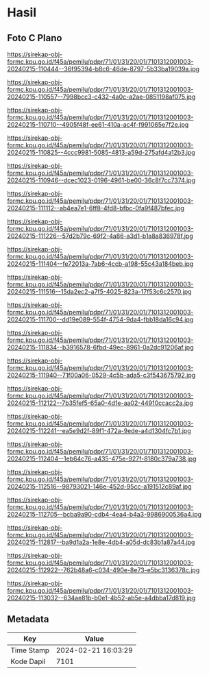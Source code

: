 # Hasil

## Foto C Plano

https://sirekap-obj-formc.kpu.go.id/f45a/pemilu/pdpr/71/01/31/20/01/7101312001003-20240215-110444--36f95394-b8c6-46de-8797-5b33ba19039a.jpg

https://sirekap-obj-formc.kpu.go.id/f45a/pemilu/pdpr/71/01/31/20/01/7101312001003-20240215-110557--7998bcc3-c432-4a0c-a2ae-0851198af075.jpg

https://sirekap-obj-formc.kpu.go.id/f45a/pemilu/pdpr/71/01/31/20/01/7101312001003-20240215-110710--4905f48f-ee61-410a-ac4f-f991065e7f2e.jpg

https://sirekap-obj-formc.kpu.go.id/f45a/pemilu/pdpr/71/01/31/20/01/7101312001003-20240215-110825--4ccc9981-5085-4813-a59d-275afd4a12b3.jpg

https://sirekap-obj-formc.kpu.go.id/f45a/pemilu/pdpr/71/01/31/20/01/7101312001003-20240215-110946--dcec1023-0196-4961-be00-36c8f7cc7374.jpg

https://sirekap-obj-formc.kpu.go.id/f45a/pemilu/pdpr/71/01/31/20/01/7101312001003-20240215-111112--ab4ea7e1-6ff8-4fd8-bfbc-0fa9f487bfec.jpg

https://sirekap-obj-formc.kpu.go.id/f45a/pemilu/pdpr/71/01/31/20/01/7101312001003-20240215-111226--57d2b79c-69f2-4a86-a3d1-b1a8a836978f.jpg

https://sirekap-obj-formc.kpu.go.id/f45a/pemilu/pdpr/71/01/31/20/01/7101312001003-20240215-111404--fe72013a-7ab6-4ccb-a198-55c43a184beb.jpg

https://sirekap-obj-formc.kpu.go.id/f45a/pemilu/pdpr/71/01/31/20/01/7101312001003-20240215-111516--15da2ec2-a7f5-4025-823a-17f53c6c2570.jpg

https://sirekap-obj-formc.kpu.go.id/f45a/pemilu/pdpr/71/01/31/20/01/7101312001003-20240215-111700--dd19e089-554f-4754-9da4-fbb18da16c94.jpg

https://sirekap-obj-formc.kpu.go.id/f45a/pemilu/pdpr/71/01/31/20/01/7101312001003-20240215-111834--b3916578-6fbd-49ec-8961-0a2dc91206af.jpg

https://sirekap-obj-formc.kpu.go.id/f45a/pemilu/pdpr/71/01/31/20/01/7101312001003-20240215-111940--71f00a06-0529-4c5b-ada5-c3f543675792.jpg

https://sirekap-obj-formc.kpu.go.id/f45a/pemilu/pdpr/71/01/31/20/01/7101312001003-20240215-112122--7b35fef5-65a0-4d1e-aa02-44910ccacc2a.jpg

https://sirekap-obj-formc.kpu.go.id/f45a/pemilu/pdpr/71/01/31/20/01/7101312001003-20240215-112241--ea5e9d2f-89f1-472a-9ede-a4d1304fc7b1.jpg

https://sirekap-obj-formc.kpu.go.id/f45a/pemilu/pdpr/71/01/31/20/01/7101312001003-20240215-112404--1eb64c76-a435-475e-927f-8180c379a738.jpg

https://sirekap-obj-formc.kpu.go.id/f45a/pemilu/pdpr/71/01/31/20/01/7101312001003-20240215-112516--98793021-146e-452d-95cc-a191512c89af.jpg

https://sirekap-obj-formc.kpu.go.id/f45a/pemilu/pdpr/71/01/31/20/01/7101312001003-20240215-112705--bcba9a90-cdb4-4ea4-b4a3-9986900536a4.jpg

https://sirekap-obj-formc.kpu.go.id/f45a/pemilu/pdpr/71/01/31/20/01/7101312001003-20240215-112817--ba9d1a2a-1e8e-4db4-a05d-dc83b1a87a44.jpg

https://sirekap-obj-formc.kpu.go.id/f45a/pemilu/pdpr/71/01/31/20/01/7101312001003-20240215-112922--762b48a6-c034-490e-8e73-e5bc3136378c.jpg

https://sirekap-obj-formc.kpu.go.id/f45a/pemilu/pdpr/71/01/31/20/01/7101312001003-20240215-113032--634ae81b-b0e1-4b52-ab5e-a4dbba17d819.jpg


## Metadata

| Key        | Value               |
| ---------- | ------------------- |
| Time Stamp | 2024-02-21 16:03:29 |
| Kode Dapil | 7101                |



